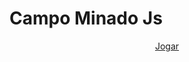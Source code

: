 # Campo Minado Js

<p align="center">
  <a href="https://alvaroematos.github.io/Campo-Minado-Js/"> Jogar </a>
</p>
